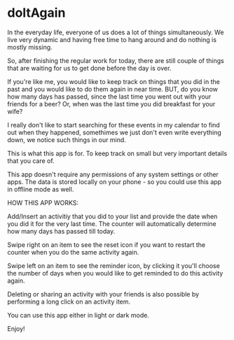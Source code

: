 # doItAgain

In the everyday life, everyone of us does a lot of things simultaneously. We live very dynamic and having free time to hang around and do nothing is mostly missing.

So, after finishing the regular work for today, there are still couple of things that are waiting for us to get done before the day is over. 

If you're like me, you would like to keep track on things that you did in the past and you would like to do them again in near time.
BUT, do you know how many days has passed, since the last time you went out with your friends for a beer?
Or, when was the last time you did breakfast for your wife? 

I really don't like to start searching for these events in my calendar to find out when they happened, somethimes we just don't even
write everything down, we notice such things in our mind.

This is what this app is for. To keep track on small but very important details that you care of. 

This app doesn't require any permissions of any system settings or other apps. The data is stored locally on your phone - so you could use this app in offline mode as well. 

HOW THIS APP WORKS: 

Add/Insert an activitiy that you did to your list and provide the date when you did it for the very last time. The counter will automatically determine how many days has passed till today.

Swipe right on an item to see the reset icon if you want to restart the counter when you do the same activity again.

Swipe left on an item to see the reminder icon, by clicking it you'll choose the number of days when you would like to get reminded to do this activity again. 

Deleting or sharing an activity with your friends is also possible by performing a long click on an activity item.

You can use this app either in light or dark mode. 

Enjoy!
